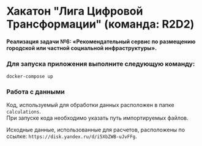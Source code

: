 # Хакатон "Лига Цифровой Трансформации" (команда: R2D2)

#### Реализация задачи №6: «‎Рекомендательный сервис по размещению городской или частной социальной инфраструктуры»‎.

### Для запуска приложения выполните следующую команду:

`docker-compose up`

### Работа с данными

Код, используемый для обработки данных расположен в папке `calculations`.  
При запуске кода необходимо указать путь импортируемых файлов.

Исходные данные, использованные для расчетов, расположены по ссылке: `https://disk.yandex.ru/d/i5XbZWB-uJvFFg`.
